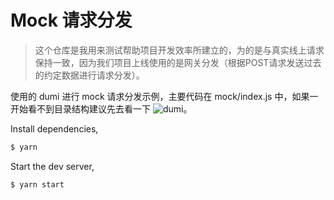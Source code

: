 # Mock 请求分发

> 这个仓库是我用来测试帮助项目开发效率所建立的，为的是与真实线上请求保持一致，因为我们项目上线使用的是网关分发（根据POST请求发送过去的约定数据进行请求分发）。

使用的 dumi 进行 mock 请求分发示例，主要代码在 mock/index.js 中，如果一开始看不到目录结构建议先去看一下 ![dumi](https://d.umijs.org/zh-CN)。

Install dependencies,

```bash
$ yarn
```

Start the dev server,

```bash
$ yarn start
```

